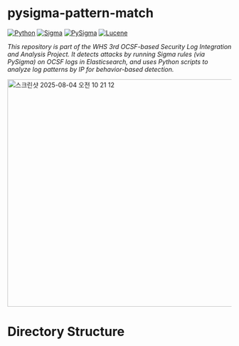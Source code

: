 # pysigma-pattern-match

[![Python](https://img.shields.io/badge/Python-3.8%2B-3776AB?logo=python&logoColor=white)](https://www.python.org/)
[![Sigma](https://img.shields.io/badge/Sigma%20Rules-YAML-009688?logo=yaml&logoColor=white)](https://github.com/SigmaHQ/sigma)
[![PySigma](https://img.shields.io/badge/PySigma-Pattern%20Matching-2962FF?logo=python&logoColor=white)](https://github.com/SigmaHQ/pySigma)
[![Lucene](https://img.shields.io/badge/Lucene-Query-005571?logo=apache&logoColor=white)](https://lucene.apache.org/)

_This repository is part of the WHS 3rd OCSF-based Security Log Integration and Analysis Project. It detects attacks by running Sigma rules (via PySigma) on OCSF logs in Elasticsearch, and uses Python scripts to analyze log patterns by IP for behavior-based detection._

<img width="1007" height="511" alt="스크린샷 2025-08-04 오전 10 21 12" src="https://github.com/user-attachments/assets/1883c00f-172f-4c88-b7d5-6ee73eb85a74" />

# Directory Structure
